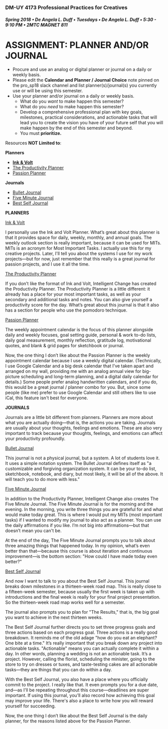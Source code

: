 ### DM-UY 4173 Professional Practices for Creatives
##### Spring 2018 • De Angela L. Duff • Tuesdays • De Angela L. Duff • 5:30 - 9:10 PM • 2MTC MAGNET 811

# ASSIGNMENT: PLANNER AND/OR JOURNAL

* Procure and use an analog or digital planner or journal on a daily or weekly basis.
* Please edit the **Calendar and Planner / Journal Choice** note pinned on the pro_sp18 slack channel and list planner(s)/journal(s) you currently use or will be using this semester.
* Use your planner and/or journal on a daily or weekly basis.
    * What do you *want* to make happen this semester?
    * What do you *need* to make happen this semester?
    * Develop a comprehensive professional plan with key goals, milestones, practical considerations, and actionable tasks that will lead you to create the vision you have of your future self that you will make happen by the end of this semester and beyond.
    * You must **prioritize.**


Resources **NOT Limited to**:

**Planners**
* **[Ink &amp; Volt](https://inkandvolt.com/product/volt-planner/)**
* [The Productivity Planner](https://www.intelligentchange.com/products/the-productivity-planner)
* [Passion Planner](http://www.passionplanner.com/)

**Journals**
* [Bullet Journal](http://bulletjournal.com/)
* [Five Minute Journal](https://www.intelligentchange.com/products/the-five-minute-journal)
* [Best Self Journal](https://bestself.co/products/self-journal)


**PLANNERS**

[Ink &amp; Volt](https://inkandvolt.com/product/volt-planner/)

I personally use the Ink and Volt Planner. What’s great about this planner is that it provides space for daily, weekly, monthly, and annual goals. The weekly outlook section is really important, because it can be used for MITs. MITs is an acronym for Most Important Tasks. I actually use this for my creative projects. Later, I'll tell you about the systems I use for my work projects—but for now, just remember that this really is a great journal for passion projects, and I use it all the time.

[The Productivity Planner](https://www.intelligentchange.com/products/the-productivity-planner)

If you don’t like the format of Ink and Volt, Intelligent Change has created the Productivity Planner. The Productivity Planner is a little different: it already has a place for your most important tasks, as well as your secondary and additional tasks and notes. You can also give yourself a productivity score for the day. What’s great about this journal is that it also has a section for people who use the pomodoro technique. 

[Passion Planner](http://www.passionplanner.com/)

The weekly appointment calendar is the focus of this planner alongside daily and weekly focuses, goal setting guide, personal &amp; work to-do lists, daily goal measurement, monthly reflection, gratitude log, motivational quotes, and blank &amp; grid pages for sketchbook or journal.

Now, the one thing I don’t like about the Passion Planner is the weekly appointment calendar because I use a weekly digital calendar. (Technically, I use Google Calendar and a big desk calendar that I've taken apart and arranged on my wall, providing me with an analog annual view for big-picture scheduling and long-term planning, and a digital daily calendar for details.) Some people prefer analog handwritten calendars, and if you do, this would be a great journal / planner combo for you. But, since some people (like me) prefer to use Google Calendar and still others like to use iCal, this feature isn't best for everyone. 

**JOURNALS**

Journals are a little bit different from planners. Planners are more about what you are actually doing—that is, the actions you are taking. Journals are usually about your thoughts, feelings and emotions. These are also very important to track because your thoughts, feelings, and emotions can affect your productivity profoundly.

[Bullet Journal](http://bulletjournal.com/)

This journal is not a physical journal, but a system. A lot of students love it. It uses a simple notation system. The Bullet Journal defines itself as "a customizable and forgiving organization system. It can be your to-do list, sketchbook, notebook, and diary, but most likely, it will be all of the above. It will teach you to do more with less."

[Five Minute Journal](https://www.intelligentchange.com/products/the-five-minute-journal)

In addition to the Productivity Planner, Intelligent Change also creates The Five Minute Journal. The Five Minute Journal is for the morning and the evening. In the morning, you write three things you are grateful for and what would make today great. This is where I would put my MITs (most important tasks) if I wanted to modify my journal to also act as a planner. You can use the daily affirmations if you like. I’m not big into affirmations—but that doesn’t mean you can't be.

At the end of the day, The Five Minute Journal prompts you to talk about three amazing things that happened today. In my opinion, what’s even better than that—because this course is about iteration and continuous improvement—is the bottom section: "How could I have made today even better?"


[Best Self Journal](https://bestself.co/products/self-journal)

And now I want to talk to you about the Best Self Journal. This journal breaks down milestones in a thirteen-week road map. This is really close to a fifteen-week semester, because usually the first week is taken up with introductions and the final week is really for your final project presentation. So the thirteen-week road map works well for a semester.

The journal also prompts you to plan for "The Results," that is, the big goal you want to achieve in the next thirteen weeks.

The Best Self Journal further directs you to set three progress goals and three actions based on each progress goal. Three actions is a really good breakdown. It reminds me of the old adage "how do you eat an elephant? One bite at a time." It’s really important that you break down any project into actionable tasks. "Actionable" means you can actually complete it within a day. In other words, planning a wedding is not an actionable task. It’s a project. However, calling the florist, scheduling the minister, going to the store to try on dresses or tuxes, and taste-testing cakes are all actionable tasks—they are things that you can do within a day.

With the Best Self Journal, you also have a place where you officially commit to the project. I really like that. It even prompts you for a due date, and—as I'll be repeating throughout this course—deadlines are super important. If using this journal, you’ll also record how achieving this goal may improve your life. There's also a place to write how you will reward yourself for succeeding.

Now, the one thing I don’t like about the Best Self Journal is the daily planner, for the reasons listed above for the Passion Planner.

 